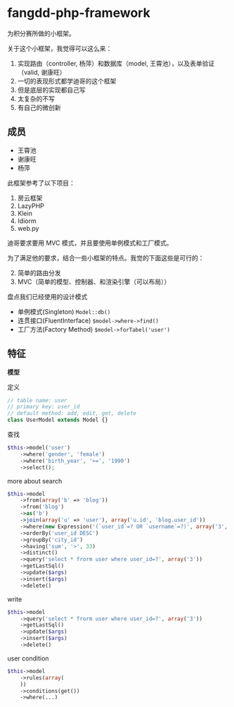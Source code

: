 fangdd-php-framework
====================

为积分赛所做的小框架。

关于这个小框架，我觉得可以这么来：

1. 实现路由（controller, 杨萍）和数据库（model, 王霄池），以及表单验证（valid, 谢康旺）
1. 一切的表现形式都学迪哥的这个框架
1. 但是底层的实现都自己写
1. 太复杂的不写
1. 有自己的微创新

成员
------

- 王霄池
- 谢康旺
- 杨萍

此框架参考了以下项目：

1. 房云框架
1. LazyPHP
2. Klein
3. Idiorm
4. web.py

迪哥要求要用 MVC 模式，并且要使用单例模式和工厂模式。

为了满足他的要求，结合一些小框架的特点。我觉的下面这些是可行的：

2. 简单的路由分发
1. MVC（简单的模型、控制器、和渲染引擎（可以布局））

盘点我们已经使用的设计模式
- 单例模式(Singleton) `Model::db()`
- 连贯接口(FluentInterface) `$model->where->find()`
- 工厂方法(Factory Method) `$model->forTabel('user')`

特征
-----------

**模型**

定义

```php
// table name: user
// primary key: user_id
// default method: add, edit, get, delete
class UserModel extends Model {}
```

查找

```php
$this->model('user')
    ->where('gender', 'female')
    ->where('birth_year', '>=', '1990')
    ->select();
```

more about search

```php
$this->model
    ->from(array('b' => 'blog'))
    ->from('blog')
    ->as('b')
    ->join(array('u' => 'user'), array('u.id', 'blog.user_id'))
    ->where(new Expression('(`user_id`=? OR `username`=?)', array('3', 'Jack')))
    ->orderBy('user_id DESC')
    ->groupBy('city_id')
    ->having('sum', '>', 33)
    ->distinct()
    ->query('select * frorm user where user_id=?', array('3'))
    ->getLastSql()
    ->update($args)
    ->insert($args)
    ->delete()
```

write

```php
$this->model
    ->query('select * frorm user where user_id=?', array('3'))
    ->getLastSql()
    ->update($args)
    ->insert($args)
    ->delete()
```

user condition

```php
$this->model
    ->rules(array(
    ))
    ->conditions(get())
    ->where(...)
```
